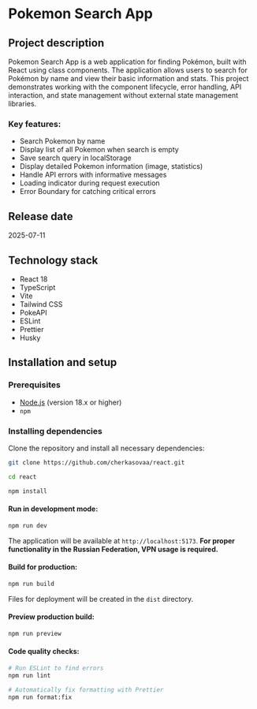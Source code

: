 # Pokemon Search App

## Project description

Pokemon Search App is a web application for finding Pokémon, built with React using class components. The application allows users to search for Pokémon by name and view their basic information and stats. This project demonstrates working with the component lifecycle, error handling, API interaction, and state management without external state management libraries.

### Key features:
- Search Pokemon by name
- Display list of all Pokemon when search is empty
- Save search query in localStorage
- Display detailed Pokemon information (image, statistics)
- Handle API errors with informative messages
- Loading indicator during request execution
- Error Boundary for catching critical errors

## Release date
2025-07-11

## Technology stack

- React 18
- TypeScript
- Vite
- Tailwind CSS
- PokeAPI
- ESLint
- Prettier
- Husky

## Installation and setup

### Prerequisites
- [Node.js](https://nodejs.org/) (version 18.x or higher)
- `npm`

### Installing dependencies
Clone the repository and install all necessary dependencies:

```bash
git clone https://github.com/cherkasovaa/react.git
```

```bash
cd react
```

```bash
npm install
```

#### Run in development mode:
```bash
npm run dev
```
The application will be available at `http://localhost:5173`. **For proper functionality in the Russian Federation, VPN usage is required.**

#### Build for production:
```bash
npm run build
```
Files for deployment will be created in the `dist` directory.

#### Preview production build:
```bash
npm run preview
```

#### Code quality checks:
```bash
# Run ESLint to find errors
npm run lint
```

```bash
# Automatically fix formatting with Prettier
npm run format:fix
```